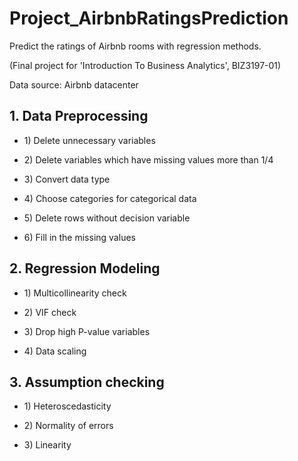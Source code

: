 # Project_AirbnbRatingsPrediction
Predict the ratings of Airbnb rooms with regression methods.

(Final project for 'Introduction To Business Analytics', BIZ3197-01)

Data source: Airbnb datacenter 

## 1. Data Preprocessing

- 1\) Delete unnecessary variables

- 2\) Delete variables which have missing values more than 1/4

- 3\) Convert data type

- 4\) Choose categories for categorical data

- 5\) Delete rows without decision variable

- 6\) Fill in the missing values


## 2. Regression Modeling

- 1\) Multicollinearity check

- 2\) VIF check

- 3\) Drop high P-value variables

- 4\) Data scaling


## 3. Assumption checking

- 1\) Heteroscedasticity
 
- 2\) Normality of errors
 
- 3\) Linearity
  
